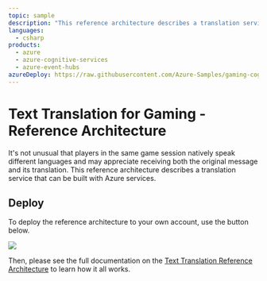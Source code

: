 ```yaml
---
topic: sample
description: "This reference architecture describes a translation service that can be built with Azure services."
languages:
  - csharp
products:
  - azure
  - azure-cognitive-services
  - azure-event-hubs
azureDeploy: https://raw.githubusercontent.com/Azure-Samples/gaming-cognitive-services-text-translation/master/azuredeploy.json
---
```


# Text Translation for Gaming - Reference Architecture

It's not unusual that players in the same game session natively speak different languages and may appreciate receiving both the original message and its translation. This reference architecture describes a translation service that can be built with Azure services.

## Deploy

To deploy the reference architecture to your own account, use the button below.

<a href="https://aka.ms/arm-gaming-cognitive-services-text-translation" target="_blank"><img src="https://azuredeploy.net/deploybutton.png"/></a>

Then, please see the full documentation on the [Text Translation Reference Architecture](https://docs.microsoft.com/gaming/azure/reference-architectures/cognitive-text-translation) to learn how it all works.
